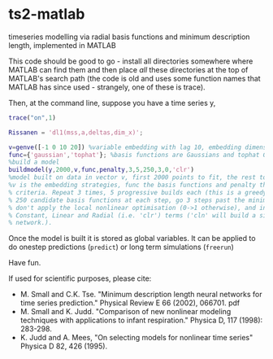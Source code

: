 # ts2-matlab
timeseries modelling via radial basis functions and minimum description length, implemented in MATLAB

This code should be good to go - install all directories somewhere where MATLAB can find them and then place *all* these directories at the top of MATLAB's search path (the code is old and uses some function names that MATLAB has since used - strangely, one of these is trace).

Then, at the command line, suppose you have a time series y,

``` MATLAB
trace("on",1)

Rissanen = 'dl1(mss,a,deltas,dim_x)';

v=genve([-1 0 10 20]) %variable embedding with lag 10, embedding dimension 3, and prediction step 1
func={'gaussian','tophat'}; %basis functions are Gaussians and tophat Gaussians - there are other options
%build a model
buildmodel(y,2000,v,func,penalty,3,5,250,3,0,'clr')
%model built on data in vector v, first 2000 points to fit, the rest to test.
%v is the embedding strategies, func the basis functions and penalty the information
% criteria. Repeat 3 times, 5 progressive builds each (this is a greedy algorithm)
% 250 candidate basis functions at each step, go 3 steps past the minimum of DL
% don't apply the local nonlinear optimisation (0->1 otherwise), and include
% Constant, Linear and Radial (i.e. 'clr') terms ('cln' will build a sinlge layer
% network.).
```

Once the model is built it is stored as global variables. It can be applied to do onestep predictions (```predict```) or long term simulations (```freerun```)

Have fun.

If used for scientific purposes, please cite:
+ M. Small and C.K. Tse. "Minimum description length neural networks for time series prediction." Physical Review E 66 (2002), 066701. pdf
+ M. Small and K. Judd. "Comparison of new nonlinear modeling techniques with applications to infant respiration." Physica D, 117 (1998): 283-298.
+ K. Judd and A. Mees, "On selecting models for nonlinear time series"
Physica D 82, 426 (1995).
